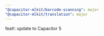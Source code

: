 ```yaml
---
"@capacitor-mlkit/barcode-scanning": major
"@capacitor-mlkit/translation": major
---
```


feat!: update to Capacitor 5
